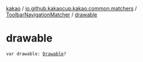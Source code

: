 [kakao](../../index.md) / [io.github.kakaocup.kakao.common.matchers](../index.md) / [ToolbarNavigationMatcher](index.md) / [drawable](./drawable.md)

# drawable

`var drawable: `[`Drawable`](https://developer.android.com/reference/android/graphics/drawable/Drawable.html)`?`